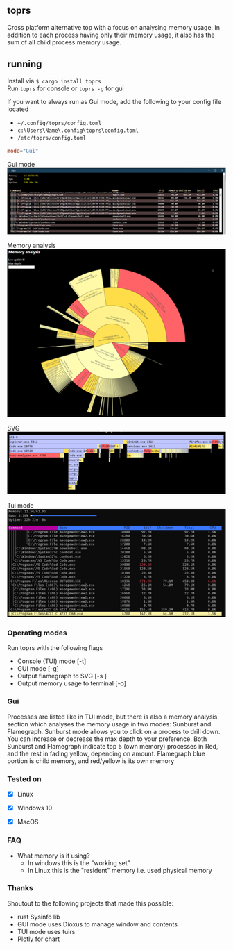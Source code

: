 ## toprs
Cross platform alternative top with a focus on analysing memory usage.
In addition to each process having only their memory usage, it also has the sum of all child process memory usage. 

## running
Install via
`$ cargo install toprs`  
Run `toprs` for console or `toprs -g` for gui

If you want to always run as Gui mode, add the following to your config file located
- `~/.config/toprs/config.toml` 
- `c:\Users\Name\.config\toprs\config.toml` 
- `/etc/toprs/config.toml` 

```toml
mode="Gui"
```



Gui mode
![Gui](Screenshot1.PNG)

Memory analysis
![Gui](Screenshot2.PNG)

SVG
![Gui](Screenshot3.PNG)

Tui mode
![Gui](Screenshot4.PNG)

### Operating modes 
Run toprs with the following flags
- Console (TUI) mode [-t]
- GUI mode [-g]    
- Output flamegraph to SVG [-s <filename>]
- Output memory usage to terminal [-o]

### Gui
Processes are listed like in TUI mode, but there is also a memory analysis section which analyses the memory usage in two modes: Sunburst and Flamegraph. 
Sunburst mode allows you to click on a process to drill down. You can increase or decrease the max depth to your preference. 
Both Sunburst and Flamegraph indicate top 5 (own memory) processes in Red, and the rest in fading yellow, depending on amount.
Flamegraph blue portion is child memory, and red/yellow is its own memory


### Tested on
- [X] Linux
- [X] Windows 10
- [X] MacOS


### FAQ
- What memory is it using?
    - In windows this is the "working set" 
    - In Linux this is the "resident" memory i.e. used physical memory


### Thanks
Shoutout to the following projects that made this possible:
- rust Sysinfo lib
- GUI mode uses Dioxus to manage window and contents
- TUI mode uses tuirs 
- Plotly for chart
